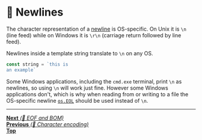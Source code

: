 # 📝 Newlines

The character representation of a
[newline](https://en.wikipedia.org/wiki/Newline) is OS-specific. On Unix it is
`\n` (line feed) while on Windows it is `\r\n` (carriage return followed by line
feed).

Newlines inside a template string translate to `\n` on any OS.

```js
const string = `this is
an example`
```

Some Windows applications, including the `cmd.exe` terminal, print `\n` as
newlines, so using `\n` will work just fine. However some Windows applications
don't, which is why when reading from or writing to a file the OS-specific
newline [`os.EOL`](https://nodejs.org/api/os.html#os_os_eol) should be used
instead of `\n`.

<hr>

[**Next** _(📝 EOF and BOM)_](eof_bom.md)\
[**Previous** _(📝 Character encoding)_](character_encoding.md)\
[**Top**](README.md)
